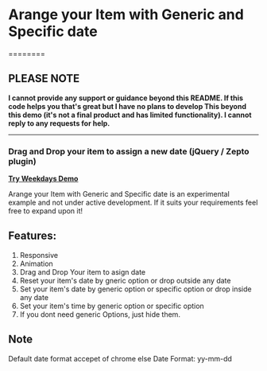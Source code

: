 # Arange your Item with Generic and Specific date
========

## PLEASE NOTE

**I cannot provide any support or guidance beyond this README. If this code helps you that's great but I have no plans to develop This beyond this demo (it's not a final product and has limited functionality). I cannot reply to any requests for help.**

* * *

### Drag and Drop your item to assign a new date (jQuery / Zepto plugin)

[**Try Weekdays Demo**](http://vidyutkumar.info/weekdays)

Arange your Item with Generic and Specific date is an experimental example and not under active development. If it suits your requirements feel free to expand upon it!

## Features:

1. Responsive
2. Animation
3. Drag and Drop Your item to asign date
4. Reset your item's date by gneric option or drop outside any date
5. Set your item's date by generic option or specific option or drop inside any date
6. Set your item's time by generic option or specific option
7. If you dont need generic Options, just hide them.
	
## Note

Default date format accepet of chrome else Date Format: yy-mm-dd 
